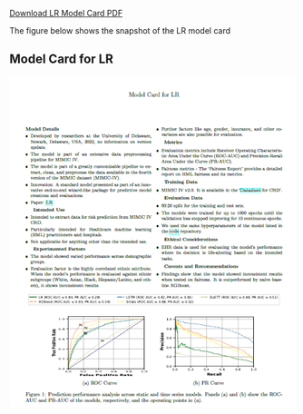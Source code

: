 
 [Download LR Model Card PDF](https://raw.githubusercontent.com/anand-adroid/Model-Card/main/Model_card%20LR.pdf)

 The figure below shows the snapshot of the LR model card

 ## Model Card for LR

![Model Card](https://raw.githubusercontent.com/anand-adroid/Model-Card/main/LR.png)


 



